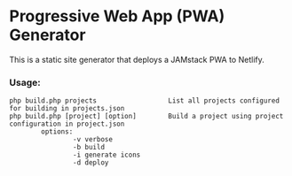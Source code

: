 # Progressive Web App (PWA) Generator
This is a static site generator that deploys a JAMstack PWA to Netlify.

### Usage:
```
php build.php projects                  List all projects configured for building in projects.json
php build.php [project] [option]        Build a project using project configuration in project.json
        options:
                -v verbose
                -b build
                -i generate icons
                -d deploy
```
